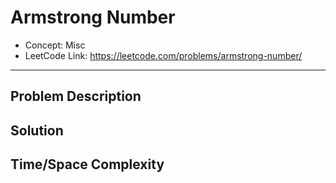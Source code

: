# Armstrong Number

- Concept: Misc
- LeetCode Link: https://leetcode.com/problems/armstrong-number/

---

## Problem Description

## Solution

## Time/Space Complexity


